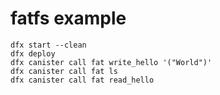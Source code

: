 # fatfs example

```
dfx start --clean
dfx deploy
dfx canister call fat write_hello '("World")'
dfx canister call fat ls
dfx canister call fat read_hello
```
